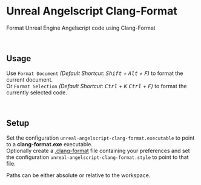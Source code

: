 # Unreal Angelscript Clang-Format

Format Unreal Engine Angelscript code using Clang-Format

<br>

## Usage

Use `Format Document` _(Default Shortcut: <kbd>Shift</kbd> + <kbd>Alt</kbd> + <kbd>F</kbd>)_ to format the current document.  
Or `Format Selection` _(Default Shortcut: <kbd>Ctrl</kbd> + <kbd>K</kbd> <kbd>Ctrl</kbd> + <kbd>F</kbd>)_ to format the currently selected code.

<br>

## Setup

Set the configuration `unreal-angelscript-clang-format.executable` to point to a __clang-format.exe__ executable.  
Optionally create a [.clang-format](https://clang.llvm.org/docs/ClangFormatStyleOptions.html) file containing your preferences and set the configuration `unreal-angelscript-clang-format.style` to point to that file.

Paths can be either absolute or relative to the workspace.